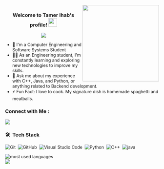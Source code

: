 
<img width="250" align="right" src="https://c.tenor.com/_DOBjnGspYAAAAAM/code-coding.gif">

<h3 align="center">
  Welcome to Tamer Ihab's profile!
  <img src="https://media.giphy.com/media/hvRJCLFzcasrR4ia7z/giphy.gif" width="28">
</h3>

<!-- Typing SVG by DenverCoder1 - https://github.com/DenverCoder1/readme-typing-svg -->
<p align="center">
  <a href="https://github.com/DenverCoder1/readme-typing-svg"><img src="https://readme-typing-svg.herokuapp.com/?lines=Software%20Engineering%20UnderGraduate;Always%20learning%20new%20things&font=Fira%20Code&center=true&width=460&height=45&color=f75c7e&vCenter=true&size=22"></a>
</p> 

- 🏢 I'm a Computer Engineering and Software Systems Student
- 👨‍💻 As an Engineering student, I'm constantly learning and exploring new technologies to improve my skills.
- 💬 Ask me about my experience with C++, Java, and Python, or anything related to Backend development.
- ⚡ Fun Fact: I love to cook. My signature dish is homemade spaghetti and meatballs.

### Connect with Me :

<a href="https://www.linkedin.com/in/tamer-ihab/" target="_blank"><img src="https://img.shields.io/badge/-Tamer%20Ihab-0077B5?style=for-the-badge&logo=Linkedin&logoColor=white"/></a>

### 🛠 &nbsp;Tech Stack
![Git](https://img.shields.io/badge/-Git-05122A?style=flat&logo=git)&nbsp;
![GitHub](https://img.shields.io/badge/-GitHub-05122A?style=flat&logo=github)&nbsp;
![Visual Studio Code](https://img.shields.io/badge/-Visual%20Studio%20Code-05122A?style=flat&logo=visual-studio-code&logoColor=007ACC)&nbsp;
![Python](https://img.shields.io/badge/-Python%20-05122A?style=flat&logo=python)&nbsp;
![C++](https://img.shields.io/badge/-C++-05122A?style=flat&logo=c%2B%2B&logoColor=007ACC)&nbsp;
![java](https://img.shields.io/badge/-Java%20-05122A?style=flat&logo=openjdk)&nbsp;



<img align="left" src="https://github-readme-stats.vercel.app/api/top-langs?username=TamerIhab&show_icons=true&locale=en&layout=compact&theme=radical" alt="most used languages" />
<br>


<a href="https://komarev.com/ghpvc/?username=TamerIhab&style=for-the-badge">
    <img src="https://komarev.com/ghpvc/?username=TamerIhab&style=for-the-badge">
</a>
